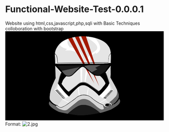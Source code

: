 # Functional-Website-Test-0.0.0.1
Website using html,css,javascript,php,sqli with Basic Techniques colloboration with bootstrap
![GitHub Logo](2.jpg)
Format: ![2.jpg](url)

